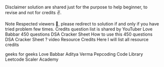 Disclaimer
solution are shared just for the purpose to help beginner, to revise and not for credits ✌.

Note
Respected viewers 🙏, please redirect to solution if and only if you have tried problem few times.
Credits
question list is shared by YouTuber Love Babbar 450 questions DSA Cracker Sheet
How to use this 450 questions DSA Cracker Sheet ? video
Resource Credits
Here I will list all resource credits

geeks for geeks
Love Babbar
Aditya Verma
Pepcoding
Code Library
Leetcode
Scaler Academy
